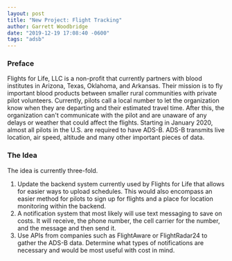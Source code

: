 ```yaml
---
layout: post
title: "New Project: Flight Tracking"
author: Garrett Woodbridge
date: "2019-12-19 17:08:40 -0600"
tags: "adsb"
---
```


### Preface
Flights for Life, LLC is a non-profit that currently partners with blood institutes in Arizona, Texas, Oklahoma, and Arkansas. Their mission is to fly important blood products between smaller rural communities with private pilot volunteers. Currently, pilots call a local number to let the organization know when they are departing and their estimated travel time. After this, the organization can't communicate with the pilot and are unaware of any delays or weather that could affect the flights. Starting in January 2020, almost all pilots in the U.S. are required to have ADS-B. ADS-B transmits live location, air speed, altitude and many other important pieces of data.

### The Idea
The idea is currently three-fold.
1. Update the backend system currently used by Flights for Life that allows for easier ways to upload schedules. This would also encompass an easier method for pilots to sign up for flights and a place for location monitoring within the backend.
2. A notification system that most likely will use text messaging to save on costs. It will receive, the phone number, the cell carrier for the number, and the message and then send it.
3. Use APIs from companies such as FlightAware or FlightRadar24 to gather the ADS-B data. Determine what types of notifications are necessary and would be most useful with cost in mind.

